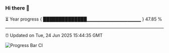 ### Hi there 👋

⏳ Year progress { ██████████████▁▁▁▁▁▁▁▁▁▁▁▁▁▁▁▁ } 47.85 %

---

⏰ Updated on Tue, 24 Jun 2025 15:44:35 GMT

![Progress Bar CI](https://github.com/IshwaranRudhara/GIT-ACTION/workflows/Progress%20Bar%20CI/badge.svg)

